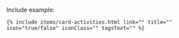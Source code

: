 Include example:
```
{% include items/card-activities.html link="" title="" icon="true/false" iconClass="" tagsText="" %}
```
